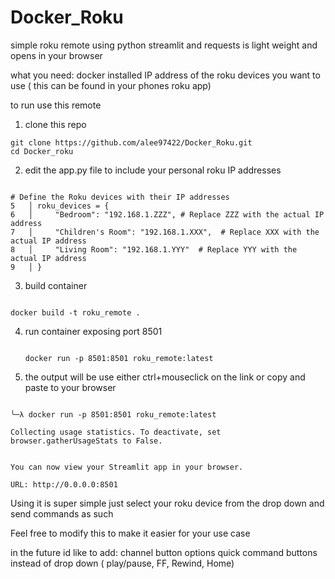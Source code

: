# Docker_Roku


simple roku remote using python streamlit and requests is light weight and opens in your browser

what you need:
docker installed 
IP address of the roku devices you want to use ( this can be found in your phones roku app)


to run use this remote

1. clone this repo 

```
git clone https://github.com/alee97422/Docker_Roku.git
cd Docker_roku

```
2. edit the app.py file to include your personal roku IP addresses

  ```

# Define the Roku devices with their IP addresses
5   │ roku_devices = {
6   │     "Bedroom": "192.168.1.ZZZ", # Replace ZZZ with the actual IP address
7   │     "Children's Room": "192.168.1.XXX",  # Replace XXX with the actual IP address
8   │     "Living Room": "192.168.1.YYY"  # Replace YYY with the actual IP address
9   │ }

  ```

3. build container 

```

docker build -t roku_remote .

```

4. run container exposing port 8501
   ```
  
   docker run -p 8501:8501 roku_remote:latest

   ```

5. the output will be use either ctrl+mouseclick on the link or copy and paste to your browser 

```

╰─λ docker run -p 8501:8501 roku_remote:latest

Collecting usage statistics. To deactivate, set browser.gatherUsageStats to False.


You can now view your Streamlit app in your browser.

URL: http://0.0.0.0:8501

```


Using it is super simple just select your roku device from the drop down and send commands as such 

Feel free to modify this to make it easier for your use case 

in the future id like to add:
channel button options
quick command buttons instead of drop down ( play/pause, FF, Rewind, Home)








   
